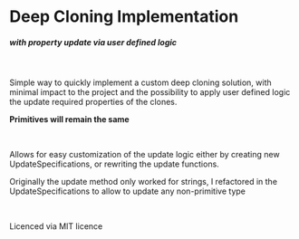 <h1>Deep Cloning Implementation</h1>
<h5>with property update via user defined logic</h5>
<br>
<p>Simple way to quickly implement a custom deep cloning solution, 
with minimal impact to the project and the possibility to apply 
user defined logic the update required properties of the clones.</p>
<p><strong>Primitives will remain the same</strong></p>
<br>
<p>Allows for easy customization of the update logic either by creating new
UpdateSpecifications, or rewriting the update functions.</p>
<p>Originally the update method only worked for strings, I refactored in the UpdateSpecifications
to allow to update any non-primitive type</p>
<br>
<p>Licenced via MIT licence</p>

